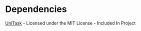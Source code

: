 # Dependencies

[UniTask](https://github.com/Cysharp/UniTask) - Licensed under the MIT License - Included In Project
